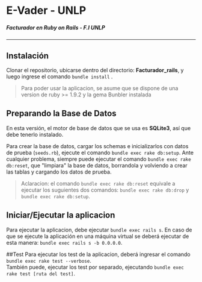 # E-Vader - UNLP

##### Facturador en Ruby on Rails - F.I UNLP

---

## Instalación
Clonar el repositorio, ubicarse dentro del directorio: **Facturador_rails**, y luego ingrese el comando `bundle install` .
> Para poder usar la aplicacion, se asume que se dispone de una version de ruby  >= 1.9.2 y la gema Bunbler instalada

## Preparando la Base de Datos
En esta versión, el motor de base de datos que se usa es **SQLite3**, así que debe tenerlo instalado.  

Para crear la base de datos, cargar los schemas e inicializarlos con datos de prueba (`seeds.rb`), ejecute el comando `bundle exec rake db:setup`. Ante cualquier problema, siempre puede ejecutar el comando `bundle exec rake db:reset`, que "limpiara" la base de datos, borrandola y volviendo a crear las tablas y cargando los datos de prueba.
> Aclaracion: el comando `bundle exec rake db:reset` equivale a ejecutar los suguientes dos comandos: `bundle exec rake db:drop` y `bundle exec rake db:setup`.

## Iniciar/Ejecutar la aplicacion
Para ejecutar la aplicacion, debe ejecutar `bundle exec rails s`. En caso de que se ejecute la aplicación en una máquina virtual se deberá ejecutar de esta manera: `bundle exec rails s -b 0.0.0.0`.

##Test
Para ejecutar los test de la aplicacion, deberá ingresar el comando `bundle exec rake test --verbose`.  
También puede, ejecutar los test por separado, ejecutando `bundle exec rake test [ruta del test]`.





